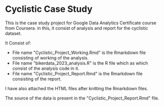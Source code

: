 # Cyclistic Case Study

This is the case study project for Google Data Analytics Certificate course from Coursera.
in this, it consist of analysis and report for the cyclistic dataset.

It Consist of:
* File name "Cyclistic_Project_Working.Rmd" is the Rmarkdown file consisting of working of the analysis.
* File name "bikerdata_2023_analysis.R" is the R file which as which consist of the analysis code in it.
* File name "Cyclistic_Project_Report.Rmd" is the Rmarkdown file consisting of the report.

I have also attached the HTML files after knitting the Rmarkdown files.

The source of the data is present in the "Cyclistic_Project_Report.Rmd" file.
